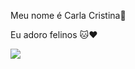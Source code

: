 Meu nome é Carla Cristina🤍

Eu adoro felinos 🐱❤️

![](https://media.tenor.com/dG5tuneH22YAAAAM/cat-ears-cat-eyes.gif)

